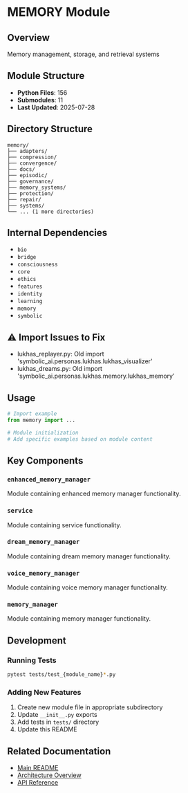 # MEMORY Module

## Overview
Memory management, storage, and retrieval systems

## Module Structure
- **Python Files**: 156
- **Submodules**: 11
- **Last Updated**: 2025-07-28

## Directory Structure
```
memory/
├── adapters/
├── compression/
├── convergence/
├── docs/
├── episodic/
├── governance/
├── memory_systems/
├── protection/
├── repair/
├── systems/
└── ... (1 more directories)
```

## Internal Dependencies
- `bio`
- `bridge`
- `consciousness`
- `core`
- `ethics`
- `features`
- `identity`
- `learning`
- `memory`
- `symbolic`

## ⚠️ Import Issues to Fix
- lukhas_replayer.py: Old import 'symbolic_ai.personas.lukhas.lukhas_visualizer'
- lukhas_dreams.py: Old import 'symbolic_ai.personas.lukhas.memory.lukhas_memory'

## Usage

```python
# Import example
from memory import ...

# Module initialization
# Add specific examples based on module content
```

## Key Components

### `enhanced_memory_manager`
Module containing enhanced memory manager functionality.

### `service`
Module containing service functionality.

### `dream_memory_manager`
Module containing dream memory manager functionality.

### `voice_memory_manager`
Module containing voice memory manager functionality.

### `memory_manager`
Module containing memory manager functionality.

## Development

### Running Tests
```bash
pytest tests/test_{module_name}*.py
```

### Adding New Features
1. Create new module file in appropriate subdirectory
2. Update `__init__.py` exports
3. Add tests in `tests/` directory
4. Update this README

## Related Documentation
- [Main README](../README.md)
- [Architecture Overview](../docs/architecture.md)
- [API Reference](../docs/api_reference.md)
